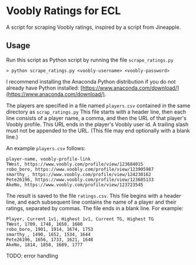# Voobly Ratings for ECL

A script for scraping Voobly ratings, inspired by a script from Jineapple.

## Usage

Run this script as Python script by running the file `scrape_ratings.py`
```
> python scrape_ratings.py <voobly-username> <voobly-password>
```
I recommend installing the Anaconda Python distribution if you do not already have Python installed: [https://www.anaconda.com/download/](https://www.anaconda.com/download/).

<!-- TODO windows explorer and powershell screenshots -->

The players are specified in a file named `players.csv` contained in the same directory as `scrap_ratings.py`
This file starts with a header line, then each line consists of a player name, a comma, and then the URL of that player's Voobly profile.
This URL ends in the player's Voobly user id.
A trailing slash must not be appended to the URL.
(This file may end optionally with a blank line.)

An example `players.csv` follows:
```
player-name, voobly-profile-link
TWest, https://www.voobly.com/profile/view/123684015
robo_boro, https://www.voobly.com/profile/view/123905987
smarthy_, https://www.voobly.com/profile/view/124230162
Pete26196, https://www.voobly.com/profile/view/123685133
AkeNo, https://www.voobly.com/profile/view/123723545

```

The result is saved to the file `ratings.csv`.
This file begins with a header line, and each subsequent line contains the name of a player and their ratings, separated by commas.
The file ends in a blank line.
For example:
```
Player, Current 1v1, Highest 1v1, Current TG, Highest TG
TWest, 1709, 1748, 1650, 1680
robo_boro, 1901, 1914, 1674, 1753
smarthy_, 1490, 1652, 1534, 1644
Pete26196, 1656, 1733, 1621, 1648
AkeNo, 1814, 1858, 1689, 1777

```

TODO: error handling
